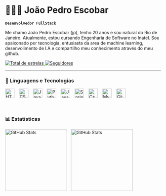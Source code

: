 # 👩🏻‍💻 João Pedro Escobar

**`Desenvolvedor FullStack`**

Me chamo João Pedro Escobar (jp), tenho 20 anos e sou natural do Rio de Janeiro. Atualmente, estou cursando Engenharia de Software no Inatel. Sou apaixonado por tecnologia, entusiasta da area de machine learning, desenvolimento de I.A e compartilho meu conhecimento através do meu github.

<p align="left">
    <a href="https://github.com/JoaumPdr?tab=repositories&sort=stargazers">
        <img 
            alt="Total de estrelas" 
            title="Total de estrelas GitHub" 
            src="https://custom-icon-badges.demolab.com/github/stars/JoaumPdr?color=55960c&style=for-the-badge&labelColor=488207&logo=star&label=estrelas"
        />
    </a>
    <a href="https://github.com/JoaumPdr?tab=followers">
        <img 
            alt="Seguidores" 
            title="Me siga no GitHub" 
            src="https://custom-icon-badges.demolab.com/github/followers/JoaumPdr?color=236ad3&labelColor=1155ba&style=for-the-badge&logo=github&label=Seguidores&logoColor=white"
        />
    </a>
</p>

---

### 🤖 Linguagens e Tecnologias

<div style="display: flex; flex-wrap: wrap; align-items: center; gap: 15px;">
    <img title="HTML" width="30px" src="https://cdn.jsdelivr.net/gh/devicons/devicon@latest/icons/html5/html5-original.svg" />
    <img title="CSS" width="30px" src="https://cdn.jsdelivr.net/gh/devicons/devicon@latest/icons/css3/css3-original.svg" />
    <img title="JavaScript" width="30px" src="https://cdn.jsdelivr.net/gh/devicons/devicon@latest/icons/javascript/javascript-original.svg" />
    <img title="Python" width="30px" src="https://cdn.jsdelivr.net/gh/devicons/devicon@latest/icons/python/python-original.svg" />
    <img title="Java" width="30px" src="https://cdn.jsdelivr.net/gh/devicons/devicon@latest/icons/java/java-plain.svg" />
    <img title="Spring" width="30px" src="https://cdn.jsdelivr.net/gh/devicons/devicon@latest/icons/spring/spring-original.svg" />
    <img title="C++" width="30px" src="https://cdn.jsdelivr.net/gh/devicons/devicon@latest/icons/cplusplus/cplusplus-original.svg" />
    <img title="MySQL" width="30px" src="https://cdn.jsdelivr.net/gh/devicons/devicon@latest/icons/mysql/mysql-original.svg" />
    <img title="Git" width="30px" src="https://cdn.jsdelivr.net/gh/devicons/devicon@latest/icons/git/git-original.svg" />
</div>

<br/>
<br/>

### 📊 Estatísticas

<p>
  <img 
    align="left" 
    alt="GitHub Stats" 
    height="200" 
    style="padding-right: 10px;" 
    src="https://github-readme-stats.vercel.app/api?username=JoaumPdr&show_icons=true&theme=tokyonight&include_all_commits=true&locale=pt-br" 
  />

<img 
      align="left" 
      alt="GitHub Stats" 
      height="200" 
      src="https://github-readme-stats.vercel.app/api/top-langs/?username=JoaumPdr&theme=tokyonight&layout=compact&custom_title=Tecnologias&langs_count=9" 
  />

</p>
